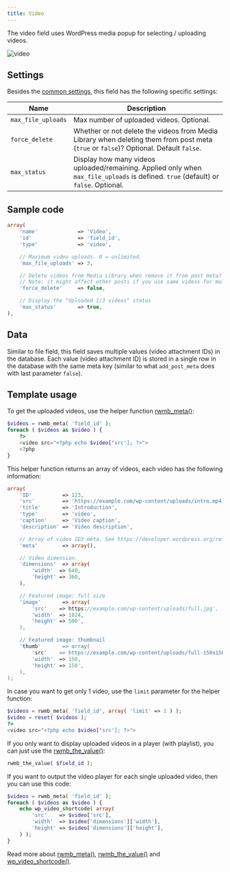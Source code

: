 ```yaml
---
title: Video
---
```


The video field uses WordPress media popup for selecting / uploading videos.

![video](https://i.imgur.com/M84bDrX.png)

## Settings

Besides the [common settings](/field-settings/), this field has the following specific settings:

Name | Description
--- | ---
`max_file_uploads` | Max number of uploaded videos. Optional.
`force_delete` | Whether or not delete the videos from Media Library when deleting them from post meta (`true` or `false`)? Optional. Default `false`.
`max_status` | Display how many videos uploaded/remaining. Applied only when `max_file_uploads` is defined. `true` (default) or `false`. Optional.

## Sample code

```php
array(
    'name'             => 'Video',
    'id'               => 'field_id',
    'type'             => 'video',

    // Maximum video uploads. 0 = unlimited.
    'max_file_uploads' => 3,

    // Delete videos from Media Library when remove it from post meta?
    // Note: it might affect other posts if you use same videos for multiple posts
    'force_delete'     => false,

    // Display the "Uploaded 1/3 videos" status
    'max_status'       => true,
),
```

## Data

Similar to file field, this field saves multiple values (video attachment IDs) in the database. Each value (video attachment ID) is stored in a single row in the database with the same meta key (similar to what `add_post_meta` does with last parameter `false`).

## Template usage

To get the uploaded videos, use the helper function [rwmb_meta()](/functions/rwmb-meta/):

```php
$videos = rwmb_meta( 'field_id' );
foreach ( $videos as $video ) {
    ?>
    <video src="<?php echo $video['src']; ?>">
    <?php
}
```

This helper function returns an array of videos, each video has the following information:

```php
array(
    'ID'          => 123,
    'src'         => 'https://example.com/wp-content/uploads/intro.mp4',
    'title'       => 'Introduction',
    'type'        => 'video',
    'caption'     => 'Video caption',
    'description' => 'Video description',

    // Array of video ID3 meta. See https://developer.wordpress.org/reference/functions/wp_get_attachment_id3_keys/
    'meta'        => array(),

    // Video dimension.
    'dimensions'  => array(
        'width'  => 640,
        'height' => 360,
    ),

    // Featured image: full size
    'image'       => array(
        'src'    => https://example.com/wp-content/uploads/full.jpg',
        'width'  => 1024,
        'height' => 500',
    ),

    // Featured image: thumbnail
    'thumb'       => array(
        'src'    => https://example.com/wp-content/uploads/full-150x150.jpg',
        'width'  => 150,
        'height' => 150',
    ),
);
```

In case you want to get only 1 video, use the `limit` parameter for the helper function:

```php
$videos = rwmb_meta( 'field_id', array( 'limit' => 1 ) );
$video = reset( $videos );
?>
<video src="<?php echo $video['src']; ?>">
```

If you only want to display uploaded videos in a player (with playlist), you can just use the [rwmb_the_value()](/functions/rwmb-the-value/):

```php
rwmb_the_value( $field_id );
```

If you want to output the video player for each single uploaded video, then you can use this code:

```php
$videos = rwmb_meta( 'field_id' );
foreach ( $videos as $video ) {
    echo wp_video_shortcode( array(
        'src'    => $video['src'],
        'width'  => $video['dimensions']['width'],
        'height' => $video['dimensions']['height'],
    ) );
}
```

Read more about [rwmb_meta()](/functions/rwmb-meta/), [rwmb_the_value()](/functions/rwmb-the-value/) and [wp_video_shortcode()](https://codex.wordpress.org/Function_Reference/wp_video_shortcode).
